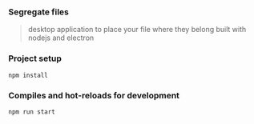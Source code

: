 ### Segregate files
> desktop application to place your file where they belong
> built with nodejs and electron

### Project setup
```
npm install
```

### Compiles and hot-reloads for development
```
npm run start
```

